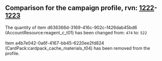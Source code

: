 ## Comparison for the campaign profile, rvn: [1222](https://github.com/PRO100KatYT/FortniteProfileRevisions/tree/main/profiles/campaign/1222%20campaign.json)-[1223](https://github.com/PRO100KatYT/FortniteProfileRevisions/tree/main/profiles/campaign/1223%20campaign.json)

The quantity of item d636366d-3169-416c-902c-f426dab45bd6 (AccountResource:reagent_c_t01) has been changed from: `474` to: `522`
<br><br>
Item a4b7e042-0a6f-4167-bb45-6220ee2fd824 (CardPack:cardpack_cache_materials_t04) has been removed from the profile.
<br><br>
